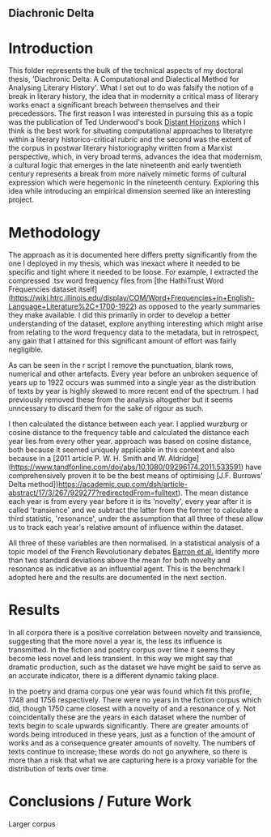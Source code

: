 ## Diachronic Delta

# Introduction

This folder represents the bulk of the technical aspects of my doctoral thesis, 'Diachronic Delta: A Computational and Dialectical Method for Analysing Literary History'. What I set out to do was falsify the notion of a break in literary history, the idea that in modernity a critical mass of literary works enact a significant breach between themselves and their precedessors. The first reason I was interested in pursuing this as a topic was the publication of Ted Underwood's book [Distant Horizons](https://press.uchicago.edu/ucp/books/book/chicago/D/bo35853783.html) which I think is the best work for situating computational approaches to literatyre within a literary historico-critical rubric and the second was the extent of the corpus in postwar literary historiography written from a Marxist perspective, which, in very broad terms, advances the idea that modernism, a cultural logic that emerges in the late nineteenth and early twentieth century represents a break from more naively mimetic forms of cultural expression which were hegemonic in the nineteenth century. Exploring this idea while introducing an empirical dimension seemed like an interesting project. 

# Methodology

The approach as it is documented here differs pretty significantly from the one I deployed in my thesis, which was inexact where it needed to be specific and tight where it needed to be loose. For example, I extracted the compressed .tsv word frequency files from [the HathiTrust Word Frequencies dataset itself] (https://wiki.htrc.illinois.edu/display/COM/Word+Frequencies+in+English-Language+Literature%2C+1700-1922) as opposed to the yearly summaries they make available. I did this primarily in order to develop a better understanding of the dataset, explore anything interesting which might arise from relating to the word frequency data to the metadata, but in retrospect, any gain that I attained for this significant amount of effort was fairly negligible.

As can be seen in the r script I remove the punctuation, blank rows, numerical and other artefacts. Every year before an unbroken sequence of years up to 1922 occurs was summed into a single year as the distribution of texts by year is highly skewed to more recent end of the spectrum. I had previously removed these from the analysis altogether but it seems unncessary to discard them for the sake of rigour as such.

I then calculated the distance between each year. I applied wurzburg or cosine distance to the frequency table and calculated the distance each year lies from every other year.  approach was based on cosine distance, both because it seemed uniquely applicable in this context and also because in a [2011 article P. W. H. Smith and W. Aldridge] (https://www.tandfonline.com/doi/abs/10.1080/09296174.2011.533591) have comprehensively proven it to be the best means of optimising [J.F. Burrows' Delta method])https://academic.oup.com/dsh/article-abstract/17/3/267/929277?redirectedFrom=fulltext). The mean distance each year is from every year before it is its 'novelty', every year after it is called 'transience' and we subtract the latter from the former to calculate a third statistic, 'resonance', under the assumption that all three of these allow us to track each year's relative amount of influence within the dataset.

All three of these variables are then normalised. In a statistical analysis of a topic model of the French Revolutionary debates [Barron et al.](https://www.pnas.org/doi/10.1073/pnas.1717729115) identify more than two standard deviations above the mean for both novelty and resonance as indicative as an influential agent. This is the benchmark I adopted here and the results are documented in the next section.

# Results

In all corpora there is a positive correlation between novelty and transience, suggesting that the more novel a year is, the less its influence is transmitted. In the fiction and poetry corpus over time it seems they become less novel and less transient. In this way we might say that dramatic production, such as the dataset we have might be said to serve as an accurate indicator, there is a different dynamic taking place.

In the poetry and drama corpus one year was found which fit this profile, 1748 and 1756 respectively. There were no years in the fiction corpus which did, though 1750 came closest with a novelty of and a resonance of y. Not coincidentally these are the years in each dataset where the number of texts begin to scale upwards significantly. There are greater amounts of words being introduced in these years, just as a function of the amount of works and as a consequence greater amounts of novelty. The numbers of texts continue to increase; these words do not go anywhere, so there is more than a risk that what we are capturing here is a proxy variable for the distribution of texts over time.

# Conclusions / Future Work

Larger corpus


















